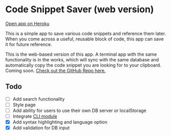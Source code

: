 # Code Snippet Saver (web version)

<p>
<a href="https://snippet-web.herokuapp.com/" target="_blank">Open app on Heroku</a>
</p>

This is a simple app to save various code snippets and reference them later. When you come across a useful, reusable block of code, this app can save it for future reference. 

This is the web-based version of this app. A terminal app with the same functionality is in the works, which will sync with the same database and automatically copy the code snippet you are looking for to your clipboard. Coming soon. [Check out the GitHub Repo here.](https://www.github.com/adnanyousef/snippet-save)

## Todo
- [ ] Add search functionality
- [ ] Style page
- [ ] Add ability for users to use their own DB server or localStorage
- [ ] Integrate [CLI module](https://www.github.com/adnanyousef/snippet-save)
- [x] Add syntax highlighting and language option
- [x] Add validation for DB input